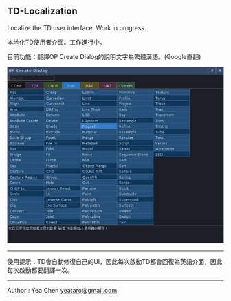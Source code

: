 TD-Localization
---
Localize the TD user interface. Work in progress.

本地化TD使用者介面。工作進行中。

目前功能：翻譯OP Create Dialog的說明文字為繁體漢語。(Google直翻)

![summaries-zh-TW](img/summaries.png)


----------

使用提示：TD會自動修復自己的UI，因此每次啟動TD都會回復為英語介面，因此每次啟動都要翻譯一次。

----------

Author : Yea Chen <yeataro@gmail.com>